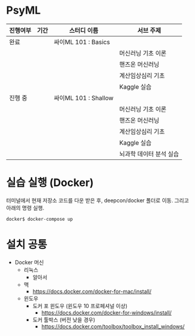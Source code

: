 # PsyML

|진행여부| 기간|스터디 이름 | 서브 주제  |
|---|---|---|---|
| 완료 |   |  싸이ML 101 : Basics |  |
|    |   |   | 머신러닝 기초 이론 |
|    |   |   | 핸즈온 머신러닝 |
|    |   |   | 계산임상심리 기초 |
|    |   |   | Kaggle 실습 |
| 진행 중 |   |  싸이ML 101 : Shallow |  |
|    |   |   | 머신러닝 기초 이론 |
|    |   |   | 핸즈온 머신러닝 |
|    |   |   | 계산임상심리 기초 |
|    |   |   | Kaggle 실습 |
|    |   |   | 뇌과학 데이터 분석 실습 |




# 실습 실행 (Docker)

터미널에서 현재 저장소 코드를 다운 받은 후, deepcon/docker 폴더로 이동. 그리고 아래의 명령 실행.
```
docker$ docker-compose up
```

# 설치 공통
* Docker 머신
  * 리눅스
    - 알아서
  * 맥
    - https://docs.docker.com/docker-for-mac/install/
  * 윈도우
    - 도커 포 윈도우 (윈도우 10 프로페셔널 이상)
      - https://docs.docker.com/docker-for-windows/install/
    - 도커 툴박스 (버전 낮을 경우)
      - https://docs.docker.com/toolbox/toolbox_install_windows/

